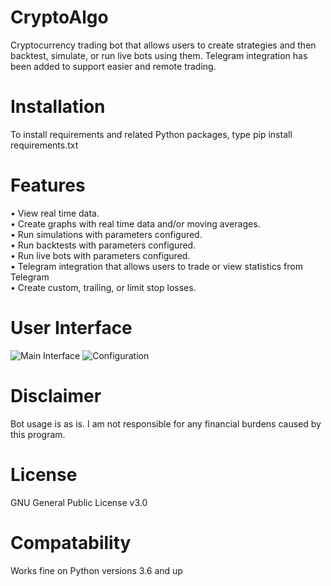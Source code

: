 # CryptoAlgo

Cryptocurrency trading bot that allows users to create strategies and then backtest, simulate, or run live bots using them. Telegram integration has been added to support easier and remote trading. 

# Installation

To install requirements and related Python packages, type pip install requirements.txt

# Features

• View real time data.\
• Create graphs with real time data and/or moving averages.\
• Run simulations with parameters configured.\
• Run backtests with parameters configured.\
• Run live bots with parameters configured.\
• Telegram integration that allows users to trade or view statistics from Telegram\
• Create custom, trailing, or limit stop losses.

# User Interface

![Main Interface](https://i.imgur.com/S9DPoRy.png "Main interface")
![Configuration](https://i.imgur.com/dok3dkr.png "Configuration")

# Disclaimer

Bot usage is as is. I am not responsible for any financial burdens caused by this program.

# License

GNU General Public License v3.0

# Compatability

Works fine on Python versions 3.6 and up
